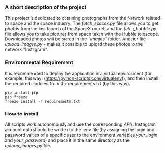 ### A short description of the project
This project is dedicated to obtaining photographs from the Network related to space and the space industry. The *fetch_spacex.py* file allows you to get photos from the last launch of the SpaceX rocket, and the *fetch_hubble.py* file allows you to take pictures from space taken with the Hubble telescope. Downloaded photos will be stored in the *"images"* folder. Another file - *upload_images.py* - makes it possible to upload these photos to the network "Instagram".
### Environmental Requirement
It is recommended to deploy the application in a virtual environment (for example, this way: (https://python-scripts.com/virtualenv)), and then install the required modules from the requirements.txt (by this way).
```python3
pip install pip
pip freeze
freeze install -r requirements.txt
```
### How to install
All scripts work autonomously and use the corresponding *APIs*. Instagram account data should be written to the *.env* file (by assigning the login and password values ​​of a specific user to the environment variables *your_login* and *your_password*) and place it in the same directory as the *upload_images.py* file.